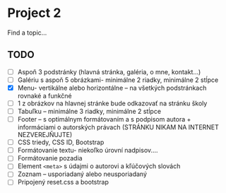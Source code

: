 # Project 2
Find a topic...
## TODO
- [ ] Aspoň 3 podstránky (hlavná stránka, galéria, o mne, kontakt...)
- [ ] Galériu s aspoň 5 obrázkami- minimálne 2 riadky, minimálne 2 stĺpce
- [X] Menu- vertikálne alebo horizontálne – na všetkých podstránkach rovnaké a funkčné
- [ ] 1 z obrázkov na hlavnej stránke bude odkazovať na stránku školy
- [ ] Tabuľku – minimálne 3 riadky, minimálne 2 stĺpce
- [ ] Footer – s optimálnym formátovaním a s podpisom autora + informáciami o autorských právach
(STRÁNKU NIKAM NA INTERNET NEZVEREJŇUJTE)
- [ ] CSS triedy, CSS ID, Bootstrap
- [ ] Formátovanie textu- niekoľko úrovní nadpisov....
- [ ] Formátovanie pozadia
- [ ] Element `<meta>` s údajmi o autorovi a kľúčových slovách
- [ ] Zoznam – usporiadaný alebo neusporiadaný
- [ ] Pripojený reset.css a bootstrap